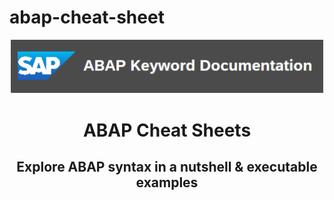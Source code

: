 # abap-cheat-sheet
<p align="center">
    <img width="500" src="https://github.com/Tediace/abap-cheat-sheet/blob/40e0885eadda15640729137c3333c40e05c80a3a/img/abap%20doc.png" alt="SAP ABAP DOC logo">
</p>
<h1 align="center">ABAP Cheat Sheets</h1>
<h2 align="center">Explore ABAP syntax in a nutshell & executable examples</h2>
